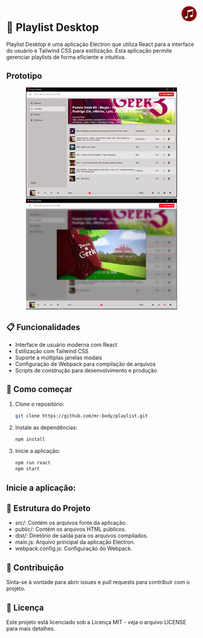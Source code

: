<img src="icon.png" width="40" height="40" alt="scrcpy" align="right" />

# 🎵 Playlist Desktop


Playlist Desktop é uma aplicação Electron que utiliza React para a interface do usuário e Tailwind CSS para estilização. Esta aplicação permite gerenciar playlists de forma eficiente e intuitiva.


## Prototipo

<div align="center">
    <img src="Capturar.PNG" alt="Imagem 1" width="400" />
    <img src="Capturar2.PNG" alt="Imagem 2" width="400" />
</div>

## 📋 Funcionalidades

- Interface de usuário moderna com React
- Estilização com Tailwind CSS
- Suporte a múltiplas janelas modais
- Configuração de Webpack para compilação de arquivos
- Scripts de construção para desenvolvimento e produção

## 🚀 Como começar

1. Clone o repositório:
   ```sh
   git clone https://github.com/mr-body/playlist.git
   ```

2. Instale as dependências:
   ```sh
   npm install
   ```
3. Inicie a aplicação:
   ```sh
   npm run react
   npm start
   ```
## Inicie a aplicação:
## 📂 Estrutura do Projeto
* src/: Contém os arquivos fonte da aplicação.
* public/: Contém os arquivos HTML públicos.
* dist/: Diretório de saída para os arquivos compilados.
* main.js: Arquivo principal da aplicação Electron.
* webpack.config.js: Configuração do Webpack.

## 🤝 Contribuição
Sinta-se à vontade para abrir issues e pull requests para contribuir com o projeto.

## 📄 Licença
Este projeto está licenciado sob a Licença MIT - veja o arquivo LICENSE para mais detalhes.

